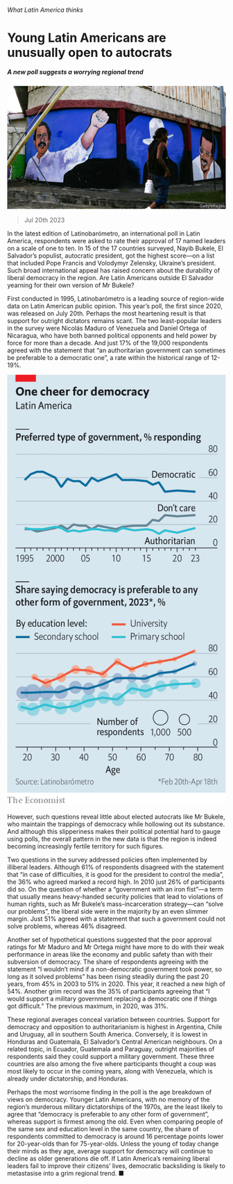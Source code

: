 ###### What Latin America thinks

# Young Latin Americans are unusually open to autocrats 

##### A new poll suggests a worrying regional trend 

![image](images/20230722_AMP001.jpg) 

> Jul 20th 2023 

In the latest edition of Latinobarómetro, an international poll in Latin America, respondents were asked to rate their approval of 17 named leaders on a scale of one to ten. In 15 of the 17 countries surveyed, Nayib Bukele, El Salvador’s populist, autocratic president, got the highest score—on a list that included Pope Francis and Volodymyr Zelensky, Ukraine’s president. Such broad international appeal has raised concern about the durability of liberal democracy in the region. Are Latin Americans outside El Salvador yearning for their own version of Mr Bukele?

First conducted in 1995, Latinobarómetro is a leading source of region-wide data on Latin American public opinion. This year’s poll, the first since 2020, was released on July 20th. Perhaps the most heartening result is that support for outright dictators remains scant. The two least-popular leaders in the survey were Nicolás Maduro of Venezuela and Daniel Ortega of Nicaragua, who have both banned political opponents and held power by force for more than a decade. And just 17% of the 19,000 respondents agreed with the statement that “an authoritarian government can sometimes be preferable to a democratic one”, a rate within the historical range of 12-19%.

![image](images/20230722_AMC033.png) 


However, such questions reveal little about elected autocrats like Mr Bukele, who maintain the trappings of democracy while hollowing out its substance. And although this slipperiness makes their political potential hard to gauge using polls, the overall pattern in the new data is that the region is indeed becoming increasingly fertile territory for such figures.

Two questions in the survey addressed policies often implemented by illiberal leaders. Although 61% of respondents disagreed with the statement that “in case of difficulties, it is good for the president to control the media”, the 36% who agreed marked a record high. In 2010 just 26% of participants did so. On the question of whether a “government with an iron fist”—a term that usually means heavy-handed security policies that lead to violations of human rights, such as Mr Bukele’s mass-incarceration strategy—can “solve our problems”, the liberal side were in the majority by an even slimmer margin. Just 51% agreed with a statement that such a government could not solve problems, whereas 46% disagreed.

Another set of hypothetical questions suggested that the poor approval ratings for Mr Maduro and Mr Ortega might have more to do with their weak performance in areas like the economy and public safety than with their subversion of democracy. The share of respondents agreeing with the statement “I wouldn’t mind if a non-democratic government took power, so long as it solved problems” has been rising steadily during the past 20 years, from 45% in 2003 to 51% in 2020. This year, it reached a new high of 54%. Another grim record was the 35% of participants agreeing that “I would support a military government replacing a democratic one if things got difficult.” The previous maximum, in 2020, was 31%.

These regional averages conceal variation between countries. Support for democracy and opposition to authoritarianism is highest in Argentina, Chile and Uruguay, all in southern South America. Conversely, it is lowest in Honduras and Guatemala, El Salvador’s Central American neighbours. On a related topic, in Ecuador, Guatemala and Paraguay, outright majorities of respondents said they could support a military government. These three countries are also among the five where participants thought a coup was most likely to occur in the coming years, along with Venezuela, which is already under dictatorship, and Honduras.

Perhaps the most worrisome finding in the poll is the age breakdown of views on democracy. Younger Latin Americans, with no memory of the region’s murderous military dictatorships of the 1970s, are the least likely to agree that “democracy is preferable to any other form of government”, whereas support is firmest among the old. Even when comparing people of the same sex and education level in the same country, the share of respondents committed to democracy is around 16 percentage points lower for 20-year-olds than for 75-year-olds. Unless the young of today change their minds as they age, average support for democracy will continue to decline as older generations die off. If Latin America’s remaining liberal leaders fail to improve their citizens’ lives, democratic backsliding is likely to metastasise into a grim regional trend. ■

